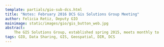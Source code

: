 ```yaml
---
template: partials/gio-sub-dcs.html
title: "Notes: February 2016 DCS Gis Solutions Group Meeting"
author: Felicia Retiz, Deputy GIO
mainimage: static/images/gio/gis_button_web.jpg
abstract:
    The GIS Solutions Group, established spring 2015, meets monthly to discuss projects and solutions related to GIS services procured through the Data Services Center. 
tags: GIO, Data Sharing, GIS, Geospatial, DIR, DCS
---
```


